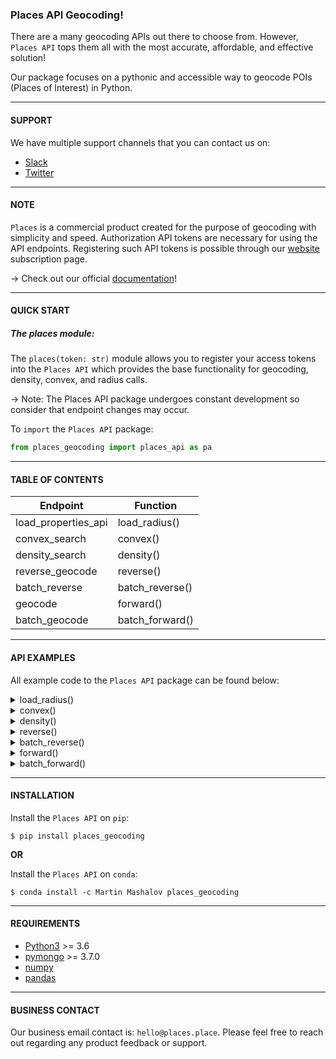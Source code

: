 ### **Places API Geocoding**! 

There are a many geocoding APIs out there to choose from. However, `Places API` tops them
all with the most accurate, affordable, and effective solution!  

Our package focuses on a pythonic and accessible way to geocode POIs (Places of Interest) in Python. 

---

#### **SUPPORT**

We have multiple support channels that you can contact us on: 
- [Slack](https://join.slack.com/t/placestheplac-wum4061/shared_invite/zt-xcxsg31e-Unu5i5VPTOBuQ0bTcQU~0A
  )
- [Twitter]()

---

#### **NOTE**

`Places` is a commercial product created for the purpose of geocoding with simplicity and speed. Authorization
API tokens are necessary for using the API endpoints. Registering such API tokens is possible through 
our [website](https://sites.google.com/places.place/comingsoon) subscription page. 

&#8594; Check out our official [documentation](https://docs.google.com/document/d/1pQ2NiONDzIjCViocdG2P9RwbJrJM1P02YSVYkUFTPiE/edit?usp=sharing)!

---

#### **QUICK START**

##### The places module: 

The `places(token: str)` module allows you to register your access tokens into the `Places API` which
provides the base functionality for geocoding, density, convex, and radius calls.

&#8594; Note: The Places API package undergoes constant development so consider that endpoint changes may occur. 

To `import` the `Places API` package:

```python
from places_geocoding import places_api as pa
```

---

#### **TABLE OF CONTENTS**
 
Endpoint | Function
---------|----------
load_properties_api | load_radius()
convex_search | convex()
density_search | density()
reverse_geocode | reverse()
batch_reverse | batch_reverse()
geocode | forward()
batch_geocode | batch_forward()
---

#### API EXAMPLES

All example code to the `Places API` package can be found below:

<details>
<summary>load_radius()</summary>

- coordinate: _required_, indicates `center` of search
- radius: _required_, indicates `radius` of search
- reverse_param: _option_, (_bool_ indicating the `order` of the input coordinates)

##### Example(1)
```python
pg = pa.Places(token)

result = pg.load_properties(
    coordinates=[43.0961466, -77.6337776],
    radius=100,
    reverse_param=False
)
```

</details>

<details>
<summary>convex()</summary>

- coordinate_array: _required_, `edges` of polygon
- reverse_param: _optional_, (_bool_ indicating the `order` of the input coordinates)

##### Example(2)
```python
pg = pa.Places(token)

result = pg.convex(
    coordinates=[[43.0961466, -77.6337776],
     [43.1018722, -77.6334654],
     [43.1010339, -77.6342459]],
    reverse_param=False
)
```

</details>

<details>
<summary>density()</summary>

#### **Radius Load Density**: 

- unit_input: _required_, str
  * options: [km, mi, m, ft, yd]
- unit_output: _required_, str 
  * options: [km, mi, m, ft, yd]
- coordinates: _optional_, _list_    
- reverse_param: _optional_, (_bool_ indicating the `order` of the input coordinates)

##### Example(3)
```python
pg = pa.Places(token)
result = pg.density(
    unit_in='ft',
    unit_out='ft',
    coordinates=[43.1010339, -77.6342459],
    radius=100
)
```

---

#### **Custom Density**:

- unit_input: _required_, str
  * options: [km, mi, m, ft, yd]
- unit_output: _required_, str 
  * options: [km, mi, m, ft, yd]
- custom_option: _optional_, str
  * city
  * postcode
  * region/state
- custom_utility: _optional_, int/str, 
  * custom_utility specifies the input of `custom_option`

##### Example(4)
```python
pg = pa.Places(token)
result = pg.density(
    unit_in='ft',
    unit_out='ft',
    custom_option='postcode',
    custom_utility=10980
)
```

</details>

<details>
<summary>reverse()</summary>

- coordinate: _required_, geographic location of `POI`
- radius: _optional_, radius of `error`
  * Default error radius is **10 ft**
- reverse_param: _optional_, (_bool_ indicating the reversal of the input coordinates)

##### Example(5)
```python
pg = pa.Places(token)
result = pg.reverse(
    coordinate=[43.1017283, -77.6338936],
    radius=10, 
    reverse_param=False
)
```

</details>

<details>
<summary>batch_reverse()</summary>

- coordinates: _required_, geographic location(s) of `POI`
- radius: _optional_, radius of `error`
  * Default error radius is **10 ft**
- reverse_param: _optional_, (_bool_ indicating the reversal of the input coordinate)

##### Example(6)
```python
pg = pa.Places(token)
result = pg.batch_reverse(
    coordinates=[[43.1017283, -77.6338985],
    [43.0936914, -77.6349024],
    [43.0937299, -77.6350315],
    [43.0930091, -77.6354702],
    [43.09245, -77.6353749]],
    radius=10,
    reverse_param=False
)
```

</details>

<details>
<summary>forward()</summary>

#### **Full Address Geocoding**

- full address: _optional_, user-defined<sub>1</sub> address of the POI
1. Places flex-formatting AI allows for multiple address formats  

##### Example(7)
```python
pg = pa.Places(token)
result = pg.forward(
    full_address="94 Crittenden Way, Brighton, NY, 14623",
)
```

#### **Parsed Address Geocoding**

- street: _optional_, `street` on which the POI is located
- number: _optional_, `number` of the POI's street
- postcode: _optional_, `zip code` or `microregion` of the POI
- region: _optional_, `state` in the USA<sub>1</sub> or `region` internationally
- city: _optional_, `city` where the POI is located
- unit: _optional_, `unit` if the POI is non-singular (ex. apartment)

1. If the POI is within USA borders, the region must be the state's 2-letter abbreviation
##### Example (8.1) **without** unit
```python
pg = pa.Places(token)
result = pg.forward(
    street="Crittenden Way",
    number=94,
    postcode=14623,
    region="NY",
    city="Brighton",
)
```

##### Example (8.2) **with** unit
```python
pg = pa.Places(token)
result = pg.forward(
    street="Crittenden Way",
    number=88,
    postcode=14623,
    region="NY",
    city="Brighton",
    unit='Unit 2'
)
```

</details>

<details>
<summary>batch_forward()</summary>

- addresses: _optional_, list of `formatted addresses`
- address_file: _optional_, `JSON` or `XML` file of formatted addresses<sub>1</sub>

1. Note: Check our [documentation]() for formatting details

##### Example(9.1) **array** of addresses

```python
pg = pa.Places(token)
result = pg.batch_forward(addresses=["88 Crittenden Way, Brighton, NY, 14623, Unit 2",
                                     "140 Centre Drive, Brighton, NY, 14623",
                                     "94 Crittenden Way, Brighton, NY, 14623",
                                     "104 Crittenden Way, Brighton, NY, 14623, Unit 6"
                                     ])
```

##### Example(9.2) **file** of addresses

```python
pg = pa.Places(token)
result = pg.batch_forward(address_file=address_file.json)
```

```python
pg = pa.Places(token)
result = pg.batch_forward(address_file=address_file.xml)
```

&#8594; Download the [XML](https://github.com/MartinMashalov/PeekAPI/blob/package/analytics/address_file_XML.xml) or [JSON](https://github.com/MartinMashalov/PeekAPI/blob/okteto/analytics/test_spreadsheet_address.json) file as "address_file" to test the examples

</details>


---

#### INSTALLATION

Install the `Places API` on `pip`: 

```
$ pip install places_geocoding
```

**OR**

Install the `Places API` on `conda`: 

```
$ conda install -c Martin Mashalov places_geocoding
```

---

#### REQUIREMENTS

- [Python3](https://www.python.org/downloads/) >= 3.6
- [pymongo](https://pypi.org/project/pymongo/) >= 3.7.0
- [numpy](https://numpy.org/install/)
- [pandas](https://pandas.pydata.org/)

---

#### BUSINESS CONTACT

Our business email contact is: `hello@places.place`. Please feel free to reach out 
regarding any product feedback or support. 